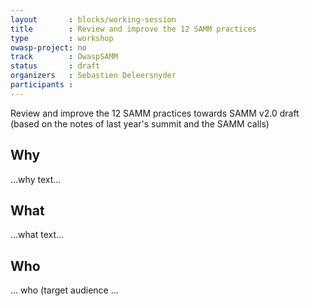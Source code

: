```yaml
---
layout       : blocks/working-session
title        : Review and improve the 12 SAMM practices
type         : workshop
owasp-project: no
track        : OwaspSAMM
status       : draft
organizers   : Sebastien Deleersnyder
participants :
---
```


Review and improve the 12 SAMM practices towards SAMM v2.0 draft (based on the notes of last year's summit and the SAMM calls)

## Why

...why text...

## What

...what text...

## Who

... who (target audience ...